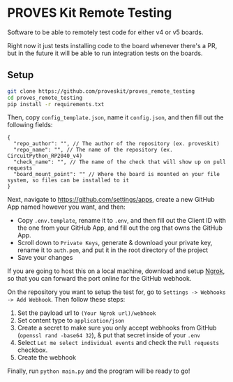 # PROVES Kit Remote Testing

Software to be able to remotely test code for either v4 or v5 boards.

Right now it just tests installing code to the board whenever there's a PR, but in the future it will be able to run integration tests on the boards.

## Setup

```sh
git clone https://github.com/proveskit/proves_remote_testing
cd proves_remote_testing
pip install -r requirements.txt
```

Then, copy `config_template.json`, name it `config.json`, and then fill out the following fields:

```jsonc
{
  "repo_author": "", // The author of the repository (ex. proveskit)
  "repo_name": "", // The name of the repository (ex. CircuitPython_RP2040_v4)
  "check_name": "", // The name of the check that will show up on pull requests
  "board_mount_point": "" // Where the board is mounted on your file system, so files can be installed to it
}
```

Next, navigate to https://github.com/settings/apps, create a new GitHub App named however you want, and then:

- Copy `.env.template`, rename it to `.env`, and then fill out the Client ID with the one from your GitHub App, and fill out the org that owns the GitHub App.
- Scroll down to `Private Keys`, generate & download your private key, rename it to `auth.pem`, and put it in the root directory of the project
- Save your changes

If you are going to host this on a local machine, download and setup [Ngrok](https://ngrok.com/), so that you can forward the port online for the GitHub webhook.

On the repository you want to setup the test for, go to `Settings -> Webhooks -> Add Webhook`. Then follow these steps:

1. Set the payload url to `(Your Ngrok url)/webhook`
2. Set content type to `application/json`
3. Create a secret to make sure you only accept webhooks from GitHub (`openssl rand -base64 32`), & put that secret inside of your `.env`
4. Select `Let me select individual events` and check the `Pull requests` checkbox.
5. Create the webhook

Finally, run `python main.py` and the program will be ready to go!
